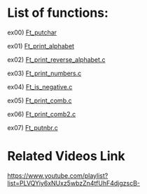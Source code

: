 # List of functions:

ex00) [Ft_putchar](../ex00/ft_putchar.c)

ex01) [Ft_print_alphabet](../ex01/ft_print_alphabet.c)

ex02) [Ft_print_reverse_alphabet.c](../ex02/ft_print_reverse_alphabet.c)

ex03) [Ft_print_numbers.c](../ex03/ft_print_numbers.c)

ex04) [Ft_is_negative.c](../ex04/ft_is_negative.c)

ex05) [Ft_print_comb.c](../ex05/ft_print_comb.c)

ex06) [Ft_print_comb2.c](../ex06/ft_print_comb2.c)

ex07) [Ft_putnbr.c](../ex07/ft_putnbr.c)


# Related Videos Link
https://www.youtube.com/playlist?list=PLVQYiy6xNUxz5wbzZn4tfUhF4djgzscB-
